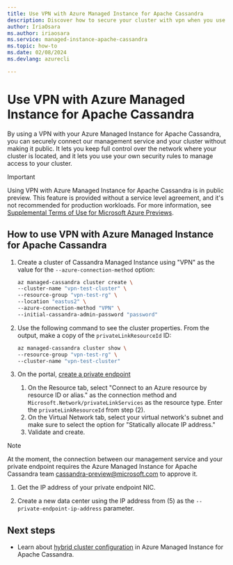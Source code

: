 ```yaml
---
title: Use VPN with Azure Managed Instance for Apache Cassandra
description: Discover how to secure your cluster with vpn when you use Azure Managed Instance for Apache Cassandra.
author: IriaOsara
ms.author: iriaosara
ms.service: managed-instance-apache-cassandra
ms.topic: how-to
ms.date: 02/08/2024
ms.devlang: azurecli

---
```

# Use VPN with Azure Managed Instance for Apache Cassandra

By using a VPN with your Azure Managed Instance for Apache Cassandra, you can securely connect our management service and your cluster without making it public. It lets you keep full control over the network where your cluster is located, and it lets you use your own security rules to manage access to your cluster.

> [!IMPORTANT]
> Using VPN with Azure Managed Instance for Apache Cassandra is in public preview.
> This feature is provided without a service level agreement, and it's not recommended for production workloads.
> For more information, see [Supplemental Terms of Use for Microsoft Azure Previews](https://azure.microsoft.com/support/legal/preview-supplemental-terms/).

## How to use VPN with Azure Managed Instance for Apache Cassandra

1. Create a cluster of Cassandra Managed Instance using "VPN" as the value for the `--azure-connection-method` option:

    ```bash
    az managed-cassandra cluster create \
    --cluster-name "vpn-test-cluster" \
    --resource-group "vpn-test-rg" \
    --location "eastus2" \
    --azure-connection-method "VPN" \
    --initial-cassandra-admin-password "password"
    ```

1. Use the following command to see the cluster properties. From the output, make a copy of the `privateLinkResourceId` ID:

    ```bash
    az managed-cassandra cluster show \
    --resource-group "vpn-test-rg" \
    --cluster-name "vpn-test-cluster"
    ```

1. On the portal, [create a private endpoint](../cosmos-db/how-to-configure-private-endpoints.md)
    1. On the Resource tab, select "Connect to an Azure resource by resource ID or alias." as the connection method and `Microsoft.Network/privateLinkServices` as the resource type. Enter the `privateLinkResourceId` from step (2).
    1. On the Virtual Network tab, select your virtual network's subnet and make sure to select the option for "Statically allocate IP address."
    1. Validate and create.

> [!NOTE]
> At the moment, the connection between our management service and your private endpoint requires the Azure Managed Instance for Apache Cassandra team cassandra-preview@microsoft.com to approve it.
    
1. Get the IP address of your private endpoint NIC.

1. Create a new data center using the IP address from (5) as the `--private-endpoint-ip-address` parameter.


## Next steps
- Learn about [hybrid cluster configuration](configure-hybrid-cluster.md) in Azure Managed Instance for Apache Cassandra.